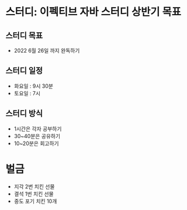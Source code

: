 # 스터디: 이펙티브 자바 스터디 상반기 목표

## 스터디 목표
* 2022 6월 26일 까지 완독하기

## 스터디 일정
* 화요일 : 9시 30분
* 토요일 : 7시 

## 스터디 방식
* 1시간은 각자 공부하기
* 30~40분은 공유하기
* 10~20분은 회고하기

# 벌금 
* 지각 2번 치킨 선물
* 결석 1번 치킨 선물
* 중도 포기 치킨 10개

